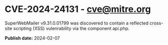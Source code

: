# CVE-2024-24131 - cve@mitre.org

SuperWebMailer v9.31.0.01799 was discovered to contain a reflected cross-site scripting (XSS) vulenrability via the component api.php.

**Publish date:** 2024-02-07
